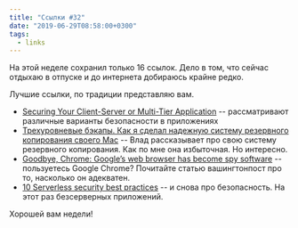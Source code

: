 ```yaml
---
title: "Ссылки #32"
date: "2019-06-29T08:58:00+0300"
tags:
  - links
---
```

На этой неделе сохранил только 16 ссылок. Дело в том, что сейчас отдыхаю в отпуске и до интернета добираюсь крайне редко. 

Лучшие ссылки, по традиции представляю вам. 

* [Securing Your Client-Server or Multi-Tier Application](https://www.secureblackbox.com/kb/articles/Securing-client-server-app.rst) -- рассматривают различные варианты безопасности в приложениях
* [Трехуровневые бэкапы. Как я сделал надежную систему резервного копирования своего Mac](https://macosworld.ru/backup-strategy-for-mac/) -- Влад рассказывает про свою систему резервного копирования. Как по мне она избыточная. Но интересно.
* [Goodbye, Chrome: Google’s web browser has become spy software](https://www.washingtonpost.com/technology/2019/06/21/google-chrome-has-become-surveillance-software-its-time-switch/) -- пользуетесь Google Chrome? Почитайте статью вашингтонпост про то, насколько он адекватен.
* [10 Serverless security best practices](https://snyk.io/blog/10-serverless-security-best-practices/) -- и снова про безопасность. На этот раз безсерверных приложений. 

Хорошей вам недели!